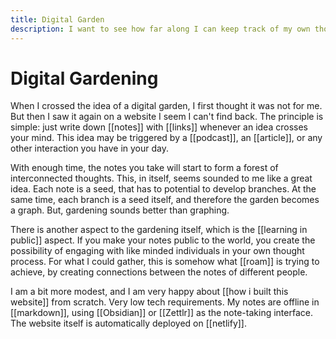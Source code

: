 ```yaml
---
title: Digital Garden
description: I want to see how far along I can keep track of my own thoughts and their connections
---
```


# Digital Gardening
When I crossed the idea of a digital garden, I first thought it was not for me. But then I saw it again on a website I seem I can't find back. The principle is simple: just write down [[notes]] with [[links]] whenever an idea crosses your mind. This idea may be triggered by a [[podcast]], an [[article]], or any other interaction you have in your day.

With enough time, the notes you take will start to form a forest of interconnected thoughts. This, in itself, seems sounded to me like a great idea. Each note is a seed, that has to potential to develop branches. At the same time, each branch is a seed itself, and therefore the garden becomes a graph. But, gardening sounds better than graphing. 

There is another aspect to the gardening itself, which is the [[learning in public]] aspect. If you make your notes public to the world, you create the possibility of engaging with like minded individuals in your own thought process. For what I could gather, this is somehow what [[roam]] is trying to achieve, by creating connections between the notes of different people. 

I am a bit more modest, and I am very happy about [[how i built this website]] from scratch. Very low tech requirements. My notes are offline in [[markdown]], using [[Obsidian]] or [[Zettlr]] as the note-taking interface. The website itself is automatically deployed on [[netlify]]. 